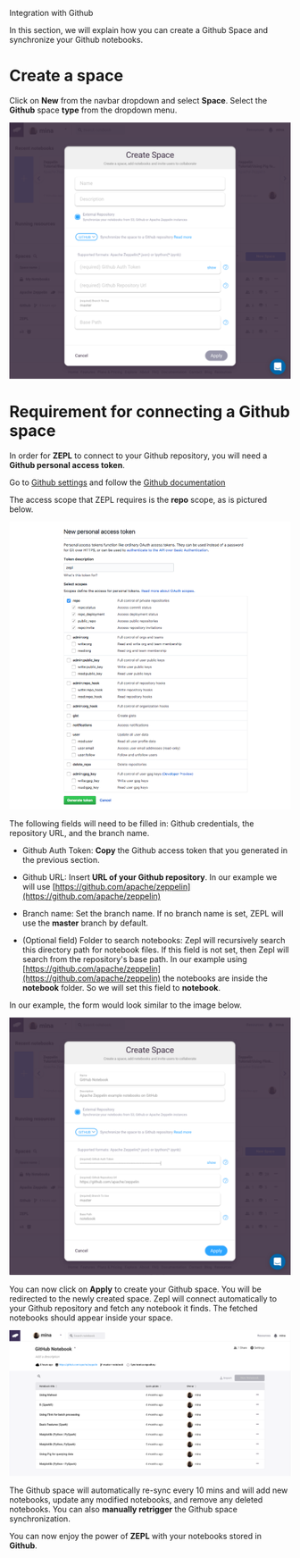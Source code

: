<span class="header-font">Integration with Github</span>

In this section, we will explain how you can create a Github Space and synchronize your Github notebooks.

# Create a space
Click on **New** from the navbar dropdown and select **Space**.
Select the **Github** space **type** from the dropdown menu.

<img src="../img/select_github_space.png" class="image-box" />

# Requirement for connecting a Github space

In order for **ZEPL** to connect to your Github repository, you will need a **Github personal access token**.

Go to [Github settings](https://github.com/settings/tokens) and follow the [Github documentation](https://help.github.com/articles/creating-a-personal-access-token-for-the-command-line/)

The access scope that ZEPL requires is the **repo** scope, as is pictured below.

<img src="../img/github_generate_token.png" class="image-box big-img"/>


The following fields will need to be filled in: Github credentials, the repository URL, and the branch name.

- Github Auth Token: **Copy** the Github access token that you generated in the previous section.

- Github URL: Insert **URL of your Github repository**. In our example we will use [https://github.com/apache/zeppelin](https://github.com/apache/zeppelin)

- Branch name: Set the branch name. If no branch name is set, ZEPL will use the **master** branch by default.

- (Optional field) Folder to search notebooks: Zepl will recursively search this directory path for notebook files. If this field is not set, then Zepl will search from the repository's base path. In our example using [https://github.com/apache/zeppelin](https://github.com/apache/zeppelin) the notebooks are inside the **notebook** folder. So we will set this field to **notebook**.

In our example, the form would look similar to the image below.

<img src="../img/github_space_filled.png" class="image-box big-img"/>

You can now click on **Apply** to create your Github space. You will be redirected to the newly created space.
Zepl will connect automatically to your Github repository and fetch any notebook it finds.
The fetched notebooks should appear inside your space.

<img src="../img/github_space.png" class="image-box big-img"/>


The Github space will automatically re-sync every 10 mins and will add new notebooks, update any modified notebooks, and remove any deleted notebooks.  You can also **manually retrigger** the Github space synchronization.

You can now enjoy the power of **ZEPL** with your notebooks stored in **Github**.
